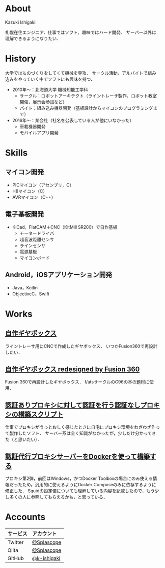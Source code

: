 # About

Kazuki Ishigaki

札幌在住エンジニア．仕事ではソフト，趣味ではハード開発．
サーバー以外は理解できるようになりたい．

# History

大学ではものづくりをしてくて機械を専攻．
サークル活動，アルバイトで組み込みをやっていく中でソフトにも興味を持つ．

- 2010年〜：北海道大学 機械知能工学科
    - サークル：ロボットアーキテクト（ライントレーサ製作，ロボット教室開催，展示会参加など）
    - バイト：組み込み機器開発（基板設計からマイコンのプログラミングまで）
- 2016年〜：某会社（社名を公表している人が他にいなかった）
    - 車載機器開発
    - モバイルアプリ開発

# Skills

## マイコン開発

- PICマイコン（アセンブリ，C）
- H8マイコン（C）
- AVRマイコン（C++）

## 電子基板開発

- KiCad，FlatCAM＋CNC（KitMill SR200）で自作基板
    - モータードライバ
    - 超音波距離センサ
    - ラインセンサ
    - 電源基板
    - マイコンボード

## Android，iOSアプリケーション開発

- Java，Kotlin
- ObjectiveC，Swift

# Works

## [自作ギヤボックス](https://mechatro-life.com/Splascope/b019759e-e22b-4fb5-bf6a-70365aba2e19)

ライントレーサ用にCNCで作成したギヤボックス．
いつかFusion360で再設計したい．

## [自作ギヤボックス redesigned by Fusion 360](https://f-l-ats.blogspot.com/2019/08/c96.html)

Fusion 360で再設計したギヤボックス．
f/atsサークルのC96の本の題材に使用．

## [認証ありプロキシに対して認証を行う認証なしプロキシの構築スクリプト](https://qiita.com/Splascope/items/740f74efa786afef5d8f)

仕事でプロキシがうっとおしく感じたときに自宅にプロキシ環境をわざわざ作って製作したソフト．
サーバー系は全く知識がなかったが，少しだけ分かってきた（と思いたい）．

## [認証代行プロキシサーバーをDockerを使って構築する](https://qiita.com/Splascope/items/98c6bbcd76ff54a8f723)

プロキシ第2弾，前回はWindows，かつDocker Toolboxの場合にのみ使える情報だったため，汎用的に使えるようにDocker Composeのみに依存するように修正した．
Squidの設定値についても理解している内容を記載したので，もう少し多くの人に参照してもらえるかも，と思っている．

# Accounts

|サービス|アカウント|
|:---|:---|
|Twitter|[@Splascope](https://twitter.com/splascope)|
|Qiita|[@Splascope](http://qiita.com/splascope)|
|GitHub|[@k-ishigaki](https://github.com/k-ishigaki)|

